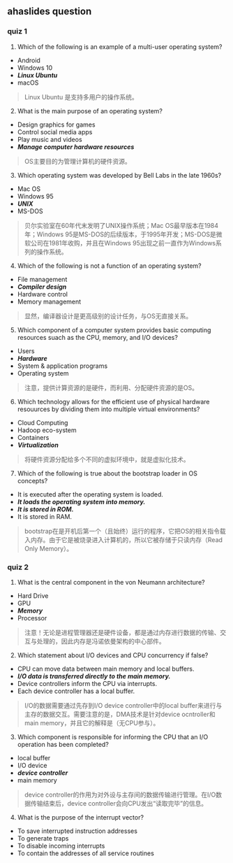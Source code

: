 ## ahaslides question

### quiz 1

1. Which of the following is an example of a multi-user operating system?
- Android
- Windows 10
- **_Linux Ubuntu_**
- macOS

> Linux Ubuntu 是支持多用户的操作系统。

2. What is the main purpose of an operating system?
- Design graphics for games
- Control social media apps
- Play music and videos
- **_Manage computer hardware resources_**

> OS主要目的为管理计算机的硬件资源。

3. Which operating system was developed by Bell Labs in the late 1960s?
- Mac OS
- Windows 95
- **_UNIX_**
- MS-DOS

> 贝尔实验室在60年代末发明了UNIX操作系统；Mac OS最早版本在1984年；Windows 95是MS-DOS的后续版本，于1995年开发；MS-DOS是微软公司在1981年收购，并且在Windows 95出现之前一直作为Windows系列的操作系统。

4. Which of the following is not a function of an operating system?
- File management
- **_Compiler design_**
- Hardware control
- Memory management

> 显然，编译器设计是更高级别的设计任务，与OS无直接关系。

5. Which component of a computer system provides basic computing resources suach as the CPU, memory, and I/O devices?
- Users
- **_Hardware_**
- System & application programs
- Operating system

> 注意，提供计算资源的是硬件，而利用、分配硬件资源的是OS。

6. Which technology allows for the efficient use of physical hardware resouurces by dividing them into multiple virtual environments?
- Cloud Computing
- Hadoop eco-system
- Containers
- **_Virtualization_**

> 将硬件资源分配给多个不同的虚拟环境中，就是虚拟化技术。

7. Which of the following is true about the bootstrap loader in OS concepts?
- It is executed after the operating system is loaded.
- **_It loads the operating system into memory._**
- **_It is stored in ROM._**
- It is stored in RAM.

> bootstrap在是开机后第一个（且始终）运行的程序，它把OS的相关指令载入内存。由于它是被烧录进入计算机的，所以它被存储于只读内存（Read Only Memory）。

### quiz 2

1. What is the central component in the von Neumann architecture?
- Hard Drive
- GPU
- **_Memory_**
- Processor

> 注意！无论是进程管理器还是硬件设备，都是通过内存进行数据的传输、交互与处理的，因此内存是冯诺依曼架构的中心部件。

2. Which statement about I/O devices and CPU concurrency if false?
- CPU can move data between main memory and local buffers.
- **_I/O data is transferred directly to the main memory._**
- Device controllers inform the CPU via interrupts.
- Each device controller has a local buffer.

> I/O的数据需要通过先存到I/O device controller中的local buffer来进行与主存的数据交互。需要注意的是，DMA技术是针对device ocntroller和main memory，并且它的解释是（无CPU参与）。

3. Which component is responsible for informing the CPU that an I/O operation has been completed?
- local buffer
- I/O device
- **_device controller_**
- main memory

> device controller的作用为对外设与主存间的数据传输进行管理。在I/O数据传输结束后，device controller会向CPU发出“读取完毕”的信息。

4. What is the purpose of the interrupt vector?
- To save interrupted instruction addresses
- To generate traps
- To disable incoming interrupts
- To contain the addresses of all service routines

> 

